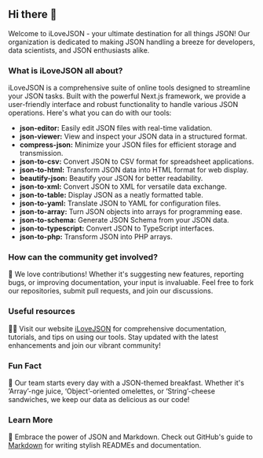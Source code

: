 ## Hi there 👋

Welcome to iLoveJSON - your ultimate destination for all things JSON! Our organization is dedicated to making JSON handling a breeze for developers, data scientists, and JSON enthusiasts alike. 

### What is iLoveJSON all about?
iLoveJSON is a comprehensive suite of online tools designed to streamline your JSON tasks. Built with the powerful Next.js framework, we provide a user-friendly interface and robust functionality to handle various JSON operations. Here's what you can do with our tools:

- **json-editor:** Easily edit JSON files with real-time validation.
- **json-viewer:** View and inspect your JSON data in a structured format.
- **compress-json:** Minimize your JSON files for efficient storage and transmission.
- **json-to-csv:** Convert JSON to CSV format for spreadsheet applications.
- **json-to-html:** Transform JSON data into HTML format for web display.
- **beautify-json:** Beautify your JSON for better readability.
- **json-to-xml:** Convert JSON to XML for versatile data exchange.
- **json-to-table:** Display JSON as a neatly formatted table.
- **json-to-yaml:** Translate JSON to YAML for configuration files.
- **json-to-array:** Turn JSON objects into arrays for programming ease.
- **json-to-schema:** Generate JSON Schema from your JSON data.
- **json-to-typescript:** Convert JSON to TypeScript interfaces.
- **json-to-php:** Transform JSON into PHP arrays.

### How can the community get involved?
🌈 We love contributions! Whether it's suggesting new features, reporting bugs, or improving documentation, your input is invaluable. Feel free to fork our repositories, submit pull requests, and join our discussions.

### Useful resources
👩‍💻 Visit our website [iLoveJSON](https://www.ilovejson.com/) for comprehensive documentation, tutorials, and tips on using our tools. Stay updated with the latest enhancements and join our vibrant community!

### Fun Fact
🍿 Our team starts every day with a JSON-themed breakfast. Whether it's ‘Array’-nge juice, ‘Object’-oriented omelettes, or ‘String’-cheese sandwiches, we keep our data as delicious as our code!

### Learn More
🧙 Embrace the power of JSON and Markdown. Check out GitHub's guide to [Markdown](https://docs.github.com/github/writing-on-github/getting-started-with-writing-and-formatting-on-github/basic-writing-and-formatting-syntax) for writing stylish READMEs and documentation.
